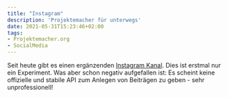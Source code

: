 ```yaml
---
title: "Instagram"
description: 'Projektemacher für unterwegs'
date: 2021-05-31T15:23:46+02:00
tags:
- Projektemacher.org
- SocialMedia
---
```

Seit heute gibt es einen ergänzenden <i class="insta-inline"></i> [Instagram Kanal](https://www.instagram.com/projektemacher/). Dies ist erstmal nur ein Experiment. Was aber schon negativ aufgefallen ist: Es scheint keine offizielle und stabile API zum Anlegen von Beiträgen zu geben - sehr unprofessionell!
